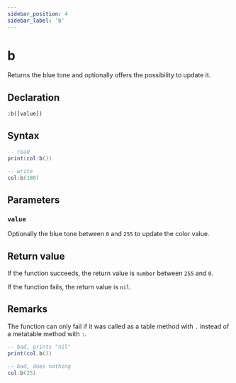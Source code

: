 ```yaml
---
sidebar_position: 4
sidebar_label: 'b'
---
```


# b

Returns the blue tone and optionally offers the possibility to update it.

## Declaration

`:b([value])`

## Syntax

```lua
-- read
print(col:b())

-- write
col:b(180)
```

## Parameters

### `value`

Optionally the blue tone between `0` and `255` to update the color value.

## Return value

If the function succeeds, the return value is `number` between `255` and `0`.

If the function fails, the return value is `nil`.

## Remarks

The function can only fail if it was called as a table method with `.` instead of a metatable method with `:`.

```lua
-- bad, prints "nil"
print(col.b())

-- bad, does nothing
col.b(25)
```
